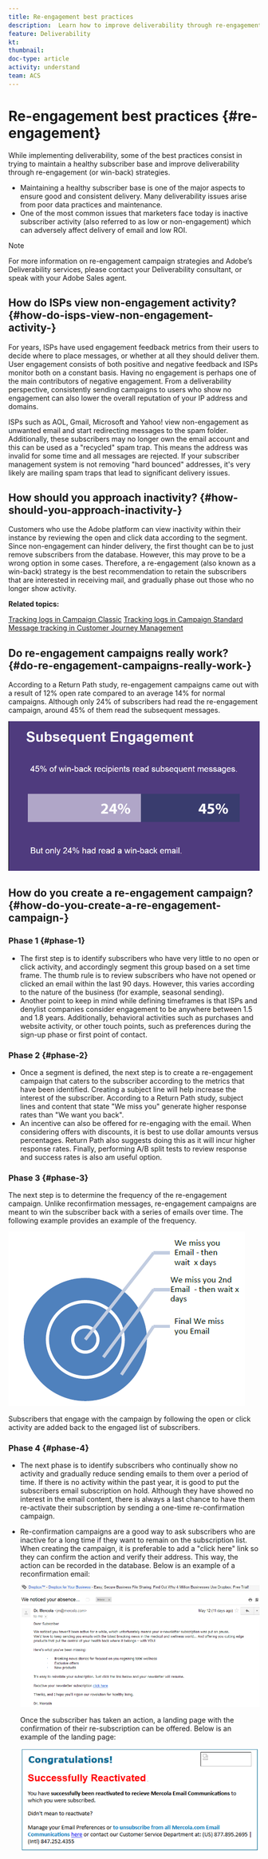 ```yaml
---
title: Re-engagement best practices
description:  Learn how to improve deliverability through re-engagement best practices.
feature: Deliverability
kt: 
thumbnail: 
doc-type: article
activity: understand
team: ACS
---
```


# Re-engagement best practices {#re-engagement}

While implementing deliverability, some of the best practices consist in trying to maintain a healthy subscriber base and improve deliverability through re-engagement (or win-back) strategies.

* Maintaining a healthy subscriber base is one of the major aspects to ensure good and consistent delivery. Many deliverability issues arise from poor data practices and maintenance.
* One of the most common issues that marketers face today is inactive subscriber activity (also referred to as low or non-engagement) which can adversely affect delivery of email and low ROI.

>[!NOTE]
>
>For more information on re-engagement campaign strategies and Adobe’s Deliverability services, please contact your Deliverability consultant, or speak with your Adobe Sales agent.

## How do ISPs view non-engagement activity? {#how-do-isps-view-non-engagement-activity-}

For years, ISPs have used engagement feedback metrics from their users to decide where to place messages, or whether at all they should deliver them. User engagement consists of both positive and negative feedback and ISPs monitor both on a constant basis. Having no engagement is perhaps one of the main contributors of negative engagement. From a deliverability perspective, consistently sending campaigns to users who show no engagement can also lower the overall reputation of your IP address and domains.

ISPs such as AOL, Gmail, Microsoft and Yahoo! view non-engagement as unwanted email and start redirecting messages to the spam folder. Additionally, these subscribers may no longer own the email account and this can be used as a "recycled" spam trap. This means the address was invalid for some time and all messages are rejected. If your subscriber management system is not removing "hard bounced" addresses, it's very likely are mailing spam traps that lead to significant delivery issues.

## How should you approach inactivity? {#how-should-you-approach-inactivity-}

Customers who use the Adobe platform can view inactivity within their instance by reviewing the open and click data according to the segment. Since non-engagement can hinder delivery, the first thought can be to just remove subscribers from the database. However, this may prove to be a wrong option in some cases. Therefore, a re-engagement (also known as a win-back) strategy is the best recommendation to retain the subscribers that are interested in receiving mail, and gradually phase out those who no longer show activity.

**Related topics:**

[Tracking logs in Campaign Classic](https://experienceleague.adobe.com/docs/campaign-classic/using/sending-messages/monitoring-deliveries/delivery-dashboard.html#tracking-logs)
[Tracking logs in Campaign Standard](https://experienceleague.adobe.com/docs/campaign-standard/using/testing-and-sending/sending-and-tracking-messages/tracking-messages.html#tracking-logs)
[Message tracking in Customer Journey Management](https://experienceleague.adobe.com/docs/customer-journey-management/using/reporting/message-tracking.html)

## Do re-engagement campaigns really work? {#do-re-engagement-campaigns-really-work-}

According to a Return Path study, re-engagement campaigns came out with a result of 12% open rate compared to an average 14% for normal campaigns. Although only 24% of subscribers had read the re-engagement campaign, around 45% of them read the subsequent messages. 

![](../../help/assets/deliverability_implementation_1.png)

## How do you create a re-engagement campaign? {#how-do-you-create-a-re-engagement-campaign-}

### Phase 1 {#phase-1}

* The first step is to identify subscribers who have very little to no open or click activity, and accordingly segment this group based on a set time frame. The thumb rule is to review subscribers who have not opened or clicked an email within the last 90 days. However, this varies according to the nature of the business (for example, seasonal sending).
* Another point to keep in mind while defining timeframes is that ISPs and denylist companies consider engagement to be anywhere between 1.5 and 1.8 years. Additionally, behavioral activities such as purchases and website activity, or other touch points, such as preferences during the sign-up phase or first point of contact.

### Phase 2 {#phase-2}

* Once a segment is defined, the next step is to create a re-engagement campaign that caters to the subscriber according to the metrics that have been identified. Creating a subject line will help increase the interest of the subscriber. According to a Return Path study, subject lines and content that state "We miss you" generate higher response rates than "We want you back".
* An incentive can also be offered for re-engaging with the email. When considering offers with discounts, it is best to use dollar amounts versus percentages. Return Path also suggests doing this as it will incur higher response rates. Finally, performing A/B split tests to review response and success rates is also am useful option.

### Phase 3 {#phase-3}

The next step is to determine the frequency of the re-engagement campaign. Unlike reconfirmation messages, re-engagement campaigns are meant to win the subscriber back with a series of emails over time. The following example provides an example of the frequency.

![](../../help/assets/deliverability_implementation_2.png)

Subscribers that engage with the campaign by following the open or click activity are added back to the engaged list of subscribers.

### Phase 4 {#phase-4}

* The next phase is to identify subscribers who continually show no activity and gradually reduce sending emails to them over a period of time. If there is no activity within the past year, it is good to put the subscribers email subscription on hold. Although they have showed no interest in the email content, there is always a last chance to have them re-activate their subscription by sending a one-time re-confirmation campaign.
* Re-confirmation campaigns are a good way to ask subscribers who are inactive for a long time if they want to remain on the subscription list. When creating the campaign, it is preferable to add a "click here" link so they can confirm the action and verify their address. This way, the action can be recorded in the database. Below is an example of a reconfirmation email:

  ![](../../help/assets/deliverability_implementation_3.png)

  Once the subscriber has taken an action, a landing page with the confirmation of their re-subscription can be offered. Below is an example of the landing page:

  ![](../../help/assets/deliverability_implementation_4.png)
